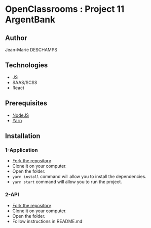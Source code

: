 

# OpenClassrooms : Project 11 ArgentBank

## Author

Jean-Marie DESCHAMPS 

## Technologies

* JS
* SAAS/SCSS
* React


## Prerequisites

* [NodeJS](https://nodejs.org/en/)
* [Yarn](https://yarnpkg.com/) 

## Installation


### 1-Application

* [Fork the repository](https://github.com/jim294/ArgentBank-website)
* Clone it on your computer.
* Open the folder.
* ```yarn install``` command will allow you to install the dependencies.
* ```yarn start``` command will allow you to run the project.


### 2-API

* [Fork the repository](https://github.com/OpenClassrooms-Student-Center/Project-10-Bank-API)
* Clone it on your computer.
* Open the folder.
* Follow instructions in README.md

